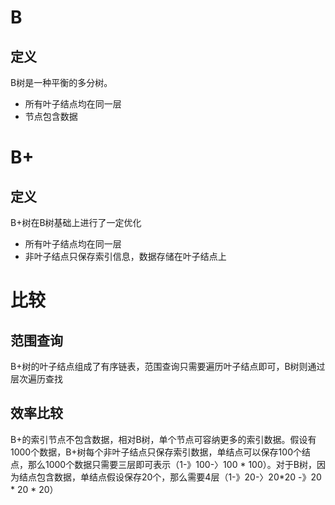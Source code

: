 # B

## 定义

B树是一种平衡的多分树。

- 所有叶子结点均在同一层
- 节点包含数据

# B+

## 定义

B+树在B树基础上进行了一定优化

- 所有叶子结点均在同一层
- 非叶子结点只保存索引信息，数据存储在叶子结点上

# 比较

## 范围查询

B+树的叶子结点组成了有序链表，范围查询只需要遍历叶子结点即可，B树则通过层次遍历查找

## 效率比较

B+的索引节点不包含数据，相对B树，单个节点可容纳更多的索引数据。假设有1000个数据，B+树每个非叶子结点只保存索引数据，单结点可以保存100个结点，那么1000个数据只需要三层即可表示（1-》100-〉100 * 100）。对于B树，因为结点包含数据，单结点假设保存20个，那么需要4层（1-》20-〉20*20 -》20 * 20 * 20）

